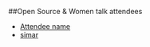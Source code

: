 ##Open Source & Women talk attendees

* [Attendee name](https://github.com/thelastjedi/osw-talk "github/twitter/facebook profile")
* [simar](https://github.com/thelastjedi/osw-talk)


